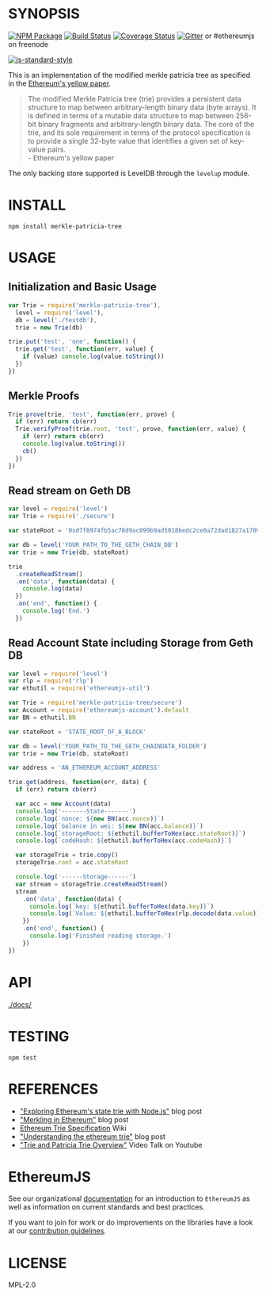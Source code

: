 # SYNOPSIS

[![NPM Package](https://img.shields.io/npm/v/merkle-patricia-tree.svg?style=flat-square)](https://www.npmjs.org/package/merkle-patricia-tree)
[![Build Status](https://img.shields.io/travis/ethereumjs/merkle-patricia-tree.svg?branch=master&style=flat-square)](https://travis-ci.org/ethereumjs/merkle-patricia-tree)
[![Coverage Status](https://img.shields.io/coveralls/ethereumjs/merkle-patricia-tree.svg?style=flat-square)](https://coveralls.io/r/ethereumjs/merkle-patricia-tree)
[![Gitter](https://img.shields.io/gitter/room/ethereum/ethereumjs-lib.svg?style=flat-square)](https://gitter.im/ethereum/ethereumjs-lib) or #ethereumjs on freenode

[![js-standard-style](https://cdn.rawgit.com/feross/standard/master/badge.svg)](https://github.com/feross/standard)

This is an implementation of the modified merkle patricia tree as specified in the [Ethereum's yellow paper](http://gavwood.com/Paper.pdf).

> The modified Merkle Patricia tree (trie) provides a persistent data structure to map between arbitrary-length binary data (byte arrays). It is defined in terms of a mutable data structure to map between 256-bit binary fragments and arbitrary-length binary data. The core of the trie, and its sole requirement in terms of the protocol specification is to provide a single 32-byte value that identifies a given set of key-value pairs.  
>  \- Ethereum's yellow paper

The only backing store supported is LevelDB through the `levelup` module.

# INSTALL

`npm install merkle-patricia-tree`

# USAGE

## Initialization and Basic Usage

```javascript
var Trie = require('merkle-patricia-tree'),
  level = require('level'),
  db = level('./testdb'),
  trie = new Trie(db)

trie.put('test', 'one', function() {
  trie.get('test', function(err, value) {
    if (value) console.log(value.toString())
  })
})
```

## Merkle Proofs

```javascript
Trie.prove(trie, 'test', function(err, prove) {
  if (err) return cb(err)
  Trie.verifyProof(trie.root, 'test', prove, function(err, value) {
    if (err) return cb(err)
    console.log(value.toString())
    cb()
  })
})
```

## Read stream on Geth DB

```javascript
var level = require('level')
var Trie = require('./secure')

var stateRoot = '0xd7f8974fb5ac78d9ac099b9ad5018bedc2ce0a72dad1827a1709da30580f0544' // Block #222

var db = level('YOUR_PATH_TO_THE_GETH_CHAIN_DB')
var trie = new Trie(db, stateRoot)

trie
  .createReadStream()
  .on('data', function(data) {
    console.log(data)
  })
  .on('end', function() {
    console.log('End.')
  })
```

## Read Account State including Storage from Geth DB

```javascript
var level = require('level')
var rlp = require('rlp')
var ethutil = require('ethereumjs-util')

var Trie = require('merkle-patricia-tree/secure')
var Account = require('ethereumjs-account').default
var BN = ethutil.BN

var stateRoot = 'STATE_ROOT_OF_A_BLOCK'

var db = level('YOUR_PATH_TO_THE_GETH_CHAINDATA_FOLDER')
var trie = new Trie(db, stateRoot)

var address = 'AN_ETHEREUM_ACCOUNT_ADDRESS'

trie.get(address, function(err, data) {
  if (err) return cb(err)

  var acc = new Account(data)
  console.log('-------State-------')
  console.log(`nonce: ${new BN(acc.nonce)}`)
  console.log(`balance in wei: ${new BN(acc.balance)}`)
  console.log(`storageRoot: ${ethutil.bufferToHex(acc.stateRoot)}`)
  console.log(`codeHash: ${ethutil.bufferToHex(acc.codeHash)}`)

  var storageTrie = trie.copy()
  storageTrie.root = acc.stateRoot

  console.log('------Storage------')
  var stream = storageTrie.createReadStream()
  stream
    .on('data', function(data) {
      console.log(`key: ${ethutil.bufferToHex(data.key)}`)
      console.log(`Value: ${ethutil.bufferToHex(rlp.decode(data.value))}`)
    })
    .on('end', function() {
      console.log('Finished reading storage.')
    })
})
```

# API

[./docs/](./docs/index.md)

# TESTING

`npm test`

# REFERENCES

- ["Exploring Ethereum's state trie with Node.js"](https://wanderer.github.io/ethereum/nodejs/code/2014/05/21/using-ethereums-tries-with-node/) blog post
- ["Merkling in Ethereum"](https://blog.ethereum.org/2015/11/15/merkling-in-ethereum/) blog post
- [Ethereum Trie Specification](https://github.com/ethereum/wiki/wiki/Patricia-Tree) Wiki
- ["Understanding the ethereum trie"](https://easythereentropy.wordpress.com/2014/06/04/understanding-the-ethereum-trie/) blog post
- ["Trie and Patricia Trie Overview"](https://www.youtube.com/watch?v=jXAHLqQthKw&t=26s) Video Talk on Youtube

# EthereumJS

See our organizational [documentation](https://ethereumjs.readthedocs.io) for an introduction to `EthereumJS` as well as information on current standards and best practices.

If you want to join for work or do improvements on the libraries have a look at our [contribution guidelines](https://ethereumjs.readthedocs.io/en/latest/contributing.html).

# LICENSE

MPL-2.0

